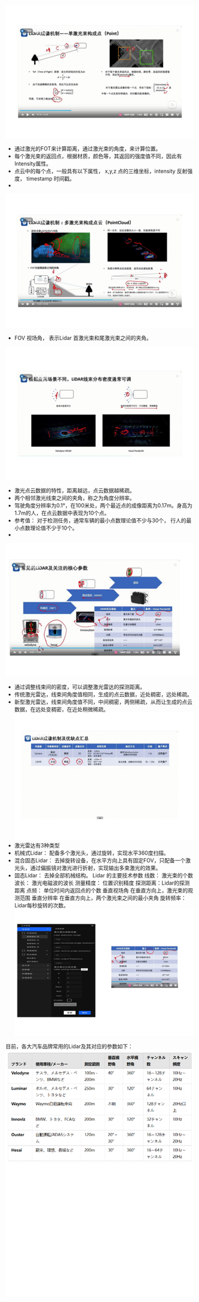 
![alt text](0124_sensor_fusion_14.png) 
- 通过激光的FOT来计算距离，通过激光束的角度，来计算位置。
- 每个激光束的返回点，根据材质，颜色等，其返回的强度值不同，因此有Intensity属性。
- 点云中的每个点，一般具有以下属性， x,y,z 点的三维坐标，intensity 反射强度， timestamp 时间戳。
- 
![alt text](0124_sensor_fusion_15.png) 
- FOV 视场角， 表示Lidar 首激光束和尾激光束之间的夹角。

![alt text](0124_sensor_fusion_16.png) 
- 激光点云数据的特性，距离越远，点云数据越稀疏。
- 两个相邻激光线束之间的夹角，称之为角度分辨率。
- 驾驶角度分辨率为0.1°，在100米处，两个最近点的成像距离为0.17m。身高为1.7m的人，在点云数据中表现为10个点。
- 参考值： 对于检测任务，通常车辆的最小点数理论值不少与30个， 行人的最小点数理论值不少于10个。
- 
![alt text](0124_sensor_fusion_17.png) 
- 通过调整线束间的密度，可以调整激光雷达的探测距离。
- 传统激光雷达，线束间角度值相同，生成的点云数据，近处稠密，远处稀疏。
- 新型激光雷达，线束间角度值不同，中间稠密，两侧稀疏，从而让生成的点云数据，在远处变稠密，在近处稍微稀疏。
![alt text](0124_sensor_fusion_18.png) 
- 激光雷达有3种类型
- 机械式Lidar： 配备多个激光头，通过旋转，实现水平360度扫描。
- 混合固态Lidar： 去掉旋转设备，在水平方向上具有固定FOV，只配备一个激光头，通过偏振镜对激光进行折射，实现输出多束激光的效果。
- 固态Lidar： 去掉全部机械结构。
Lidar 的主要技术参数
线数： 激光束的个数
波长： 激光电磁波的波长
测量精度： 位置识别精度
探测距离：Lidar的探测距离
点频： 单位时间内返回点的个数
垂直视场角 在垂直方向上，激光束的观测范围
垂直分辨率 在垂直方向上，两个激光束之间的最小夹角
旋转频率：Lidar每秒旋转的次数。
![alt text](0124_sensor_fusion_19.png) 


目前，各大汽车品牌常用的Lidar及其对应的参数如下：
![alt text]({07463033-669F-4F03-BE68-17DE43E09205}.png)
![alt text](0124_sensor_fusion_20.png) 

